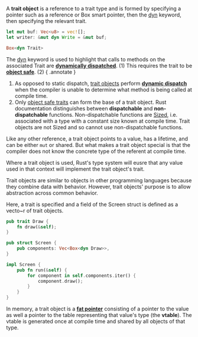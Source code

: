 A **trait object** is a reference to a trait type and is formed by specifying a pointer such as a reference or Box smart pointer, then the [dyn](https://doc.rust-lang.org/std/keyword.dyn.html) keyword, then specifying the relevant trait.


```rs
let mut buf: Vec<u8> = vec![];
let writer: &mut dyn Write = &mut buf;

Box<dyn Trait>
```

The [dyn](https://doc.rust-lang.org/std/keyword.dyn.html) keyword is used to highlight that calls to methods on the associated Trait are [**dynamically dispatched**](#dynamic-dispatch). (1)
This requires the trait to be [**object safe**](#object-safety). (2)
{ .annotate }

1. As opposed to static dispatch, [trait objects](#trait-objects) perform [**dynamic dispatch**](https://en.wikipedia.org/wiki/Dynamic_dispatch) when the compiler is unable to determine what method is being called at compile time.
2. Only [object safe traits](https://doc.rust-lang.org/reference/items/traits.html#object-safety) can form the base of a trait object.
Rust documentation distinguishes between **dispatchable** and **non-dispatchable** functions.
Non-dispatchable functions are [Sized](https://doc.rust-lang.org/std/marker/trait.Sized.html), i.e. associated with a type with a constant size known at compile time.
Trait objects are not Sized and so cannot use non-dispatchable functions.

Like any other reference, a trait object points to a value, has a lifetime, and can be either `mut` or shared.
But what makes a trait object special is that the compiler does not know the concrete type of the referent at compile time.

Where a trait object is used, Rust's type system will eusre that any value used in that context will implement the trait object's trait.

Trait objects are similar to objects in other programming languages because they combine data with behavior.
However, trait objects' purpose is to allow abstraction across common behavior.

Here, a trait is specified and a field of the Screen struct is defined as a vecto~r of trait objects.

```rs
pub trait Draw {
    fn draw(&self);
}

pub struct Screen {
    pub components: Vec<Box<dyn Draw>>,
}

impl Screen {
    pub fn run(&self) {
        for component in self.components.iter() {
            component.draw();
        }
    }
}
```

In memory, a trait object is a [**fat pointer**](#fat-pointer) consisting of a pointer to the value as well a pointer to the table representing that value's type (the **vtable**).
The vtable is generated once at compile time and shared by all objects of that type.